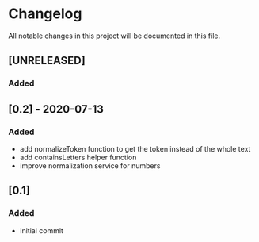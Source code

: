 # Changelog
All notable changes in this project will be documented in this file.

## [UNRELEASED]
### Added


## [0.2] - 2020-07-13
### Added
- add normalizeToken function to get the token instead of the whole text
- add containsLetters helper function
- improve normalization service for numbers

## [0.1]
### Added
- initial commit
